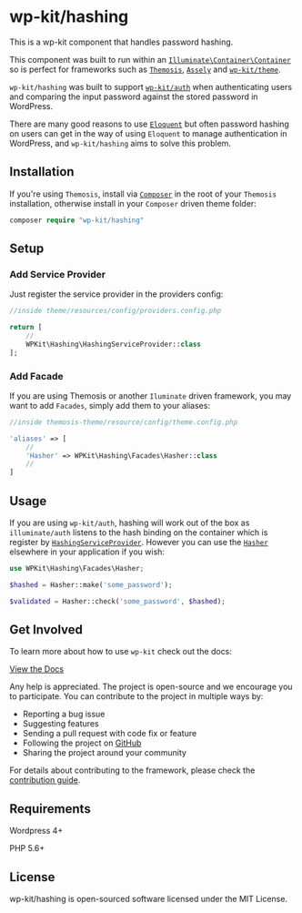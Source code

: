 # wp-kit/hashing

This is a wp-kit component that handles password hashing. 

This component was built to run within an [```Illuminate\Container\Container```](https://github.com/illuminate/container/blob/master/Container.php) so is perfect for frameworks such as [```Themosis```](http://framework.themosis.com/), [```Assely```](https://assely.org/) and [```wp-kit/theme```](https://github.com/wp-kit/theme).

```wp-kit/hashing``` was built to support [```wp-kit/auth```](https://github.com/wp-kit/auth) when authenticating users and comparing the input password against the stored password in WordPress.

There are many good reasons to use [```Eloquent```](https://laravel.com/docs/5.4/eloquent) but often password hashing on users can get in the way of using ```Eloquent``` to manage authentication in WordPress, and ```wp-kit/hashing``` aims to solve this problem.

## Installation

If you're using ```Themosis```, install via [```Composer```](https://getcomposer.org/) in the root of your ```Themosis``` installation, otherwise install in your ```Composer``` driven theme folder:

```php
composer require "wp-kit/hashing"
```

## Setup

### Add Service Provider

Just register the service provider in the providers config:

```php
//inside theme/resources/config/providers.config.php

return [
    //
    WPKit\Hashing\HashingServiceProvider::class
];
```

### Add Facade

If you are using Themosis or another ```Iluminate``` driven framework, you may want to add ```Facades```, simply add them to your aliases:

```php
//inside themosis-theme/resource/config/theme.config.php

'aliases' => [
    //
    'Hasher' => WPKit\Hashing\Facades\Hasher::class
    //
]
```

## Usage

If you are using ```wp-kit/auth```, hashing will work out of the box as ```illuminate/auth``` listens to the hash binding on the container which is register by [```HashingServiceProvider```](https://github.com/wp-kit/hashing/blob/master/src/Hashing/HashingServiceProvider.php). However you can use the [```Hasher```](https://github.com/wp-kit/hashing/blob/master/src/Hashing/Hasher.php) elsewhere in your application if you wish:

```php
use WPKit\Hashing\Facades\Hasher;

$hashed = Hasher::make('some_password');

$validated = Hasher::check('some_password', $hashed);
```

## Get Involved

To learn more about how to use ```wp-kit``` check out the docs:

[View the Docs](https://github.com/wp-kit/theme/tree/docs/README.md)

Any help is appreciated. The project is open-source and we encourage you to participate. You can contribute to the project in multiple ways by:

- Reporting a bug issue
- Suggesting features
- Sending a pull request with code fix or feature
- Following the project on [GitHub](https://github.com/wp-kit)
- Sharing the project around your community

For details about contributing to the framework, please check the [contribution guide](https://github.com/wp-kit/theme/tree/docs/Contributing.md).

## Requirements

Wordpress 4+

PHP 5.6+

## License

wp-kit/hashing is open-sourced software licensed under the MIT License.
